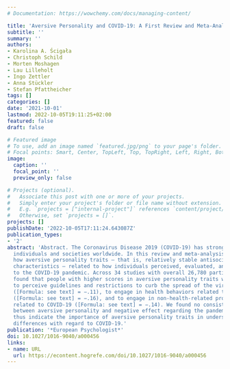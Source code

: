 ```yaml
---
# Documentation: https://wowchemy.com/docs/managing-content/

title: 'Aversive Personality and COVID-19: A First Review and Meta-Analysis'
subtitle: ''
summary: ''
authors:
- Karolina A. Ścigała
- Christoph Schild
- Morten Moshagen
- Lau Lilleholt
- Ingo Zettler
- Anna Stückler
- Stefan Pfattheicher
tags: []
categories: []
date: '2021-10-01'
lastmod: 2022-10-05T19:11:25+02:00
featured: false
draft: false

# Featured image
# To use, add an image named `featured.jpg/png` to your page's folder.
# Focal points: Smart, Center, TopLeft, Top, TopRight, Left, Right, BottomLeft, Bottom, BottomRight.
image:
  caption: ''
  focal_point: ''
  preview_only: false

# Projects (optional).
#   Associate this post with one or more of your projects.
#   Simply enter your project's folder or file name without extension.
#   E.g. `projects = ["internal-project"]` references `content/project/deep-learning/index.md`.
#   Otherwise, set `projects = []`.
projects: []
publishDate: '2022-10-05T17:11:24.643087Z'
publication_types:
- '2'
abstract: 'Abstract. The Coronavirus Disease 2019 (COVID-19) has strongly affected
  individuals and societies worldwide. In this review and meta-analysis, we investigated
  how aversive personality traits – that is, relatively stable antisocial personality
  characteristics – related to how individuals perceived, evaluated, and responded
  to the COVID-19 pandemic. Across 34 studies with overall 26,780 participants, we
  found that people with higher scores in aversive personality traits were less likely
  to perceive guidelines and restrictions to curb the spread of the virus as protective
  ([Formula: see text] = −.11), to engage in health behaviors related to COVID-19
  ([Formula: see text] = −.16), and to engage in non-health-related prosocial behavior
  related to COVID-19 ([Formula: see text] = −.14). We found no consistent relation
  between aversive personality and negative effect regarding the pandemic. The results
  thus indicate the importance of aversive personality traits in understanding individual
  differences with regard to COVID-19.'
publication: '*European Psychologist*'
doi: 10.1027/1016-9040/a000456
links:
- name: URL
  url: https://econtent.hogrefe.com/doi/10.1027/1016-9040/a000456
---
```

